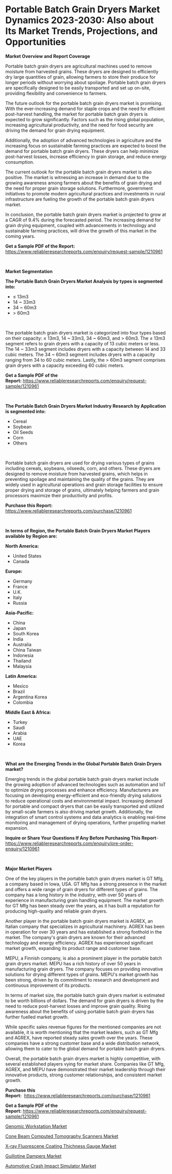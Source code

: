 <p><h1>Portable Batch Grain Dryers Market Dynamics 2023-2030: Also about Its Market Trends, Projections, and Opportunities</h1></p><p><strong>Market Overview and Report Coverage</strong></p>
<p><p>Portable batch grain dryers are agricultural machines used to remove moisture from harvested grains. These dryers are designed to efficiently dry large quantities of grain, allowing farmers to store their produce for longer periods without worrying about spoilage. Portable batch grain dryers are specifically designed to be easily transported and set up on-site, providing flexibility and convenience to farmers.</p><p>The future outlook for the portable batch grain dryers market is promising. With the ever-increasing demand for staple crops and the need for efficient post-harvest handling, the market for portable batch grain dryers is expected to grow significantly. Factors such as the rising global population, increasing agricultural productivity, and the need for food security are driving the demand for grain drying equipment.</p><p>Additionally, the adoption of advanced technologies in agriculture and the increasing focus on sustainable farming practices are expected to boost the demand for portable batch grain dryers. These dryers can help minimize post-harvest losses, increase efficiency in grain storage, and reduce energy consumption.</p><p>The current outlook for the portable batch grain dryers market is also positive. The market is witnessing an increase in demand due to the growing awareness among farmers about the benefits of grain drying and the need for proper grain storage solutions. Furthermore, government initiatives to promote modern agricultural practices and investments in rural infrastructure are fueling the growth of the portable batch grain dryers market.</p><p>In conclusion, the portable batch grain dryers market is projected to grow at a CAGR of 9.4% during the forecasted period. The increasing demand for grain drying equipment, coupled with advancements in technology and sustainable farming practices, will drive the growth of this market in the coming years.</p></p>
<p><strong>Get a Sample PDF of the Report:</strong> <a href="https://www.reliableresearchreports.com/enquiry/request-sample/1210961">https://www.reliableresearchreports.com/enquiry/request-sample/1210961</a></p>
<p>&nbsp;</p>
<p><strong>Market Segmentation</strong></p>
<p><strong>The Portable Batch Grain Dryers Market Analysis by types is segmented into:</strong></p>
<p><ul><li>≤ 13m3</li><li>14 ~ 33m3</li><li>34 ~ 60m3</li><li>> 60m3</li></ul></p>
<p>&nbsp;</p>
<p><p>The portable batch grain dryers market is categorized into four types based on their capacity: ≤ 13m3, 14 ~ 33m3, 34 ~ 60m3, and > 60m3. The ≤ 13m3 segment refers to grain dryers with a capacity of 13 cubic meters or less. The 14 ~ 33m3 segment includes dryers with a capacity between 14 and 33 cubic meters. The 34 ~ 60m3 segment includes dryers with a capacity ranging from 34 to 60 cubic meters. Lastly, the > 60m3 segment comprises grain dryers with a capacity exceeding 60 cubic meters.</p></p>
<p><strong>Get a Sample PDF of the Report:</strong>&nbsp;<a href="https://www.reliableresearchreports.com/enquiry/request-sample/1210961">https://www.reliableresearchreports.com/enquiry/request-sample/1210961</a></p>
<p>&nbsp;</p>
<p><strong>The Portable Batch Grain Dryers Market Industry Research by Application is segmented into:</strong></p>
<p><ul><li>Cereal</li><li>Soybean</li><li>Oil Seeds</li><li>Corn</li><li>Others</li></ul></p>
<p>&nbsp;</p>
<p><p>Portable batch grain dryers are used for drying various types of grains including cereals, soybeans, oilseeds, corn, and others. These dryers are designed to remove moisture from harvested grains, which helps in preventing spoilage and maintaining the quality of the grains. They are widely used in agricultural operations and grain storage facilities to ensure proper drying and storage of grains, ultimately helping farmers and grain processors maximize their productivity and profits.</p></p>
<p><strong>Purchase this Report:</strong>&nbsp; <a href="https://www.reliableresearchreports.com/purchase/1210961">https://www.reliableresearchreports.com/purchase/1210961</a></p>
<p>&nbsp;</p>
<p><strong>In terms of Region, the Portable Batch Grain Dryers Market Players available by Region are:</strong></p>
<p>
    <p> <strong> North America: </strong>
        <ul>
            <li>United States</li>
            <li>Canada</li>
        </ul>
        </p> 
    <p> <strong> Europe: </strong>
        <ul>
            <li>Germany</li>
            <li>France</li>
            <li>U.K.</li>
            <li>Italy</li>
            <li>Russia</li>
        </ul>
        </p> 
    <p> <strong> Asia-Pacific: </strong>
        <ul>
            <li>China</li>
            <li>Japan</li>
            <li>South Korea</li>
            <li>India</li>
            <li>Australia</li>
            <li>China Taiwan</li>
            <li>Indonesia</li>
            <li>Thailand</li>
            <li>Malaysia</li>
        </ul>
        </p> 
    <p> <strong> Latin America: </strong>
        <ul>
            <li>Mexico</li>
            <li>Brazil</li>
            <li>Argentina Korea</li>
            <li>Colombia</li>
        </ul>
        </p> 
    <p> <strong> Middle East & Africa: </strong>
        <ul>
            <li>Turkey</li>
            <li>Saudi</li>
            <li>Arabia</li>
            <li>UAE</li>
            <li>Korea</li>
        </ul>
    </p>
    </p>
<p>&nbsp;</p>
<p><strong>What are the Emerging Trends in the Global Portable Batch Grain Dryers market?</strong></p>
<p><p>Emerging trends in the global portable batch grain dryers market include the growing adoption of advanced technologies such as automation and IoT to optimize drying processes and enhance efficiency. Manufacturers are focusing on developing energy-efficient and eco-friendly drying solutions to reduce operational costs and environmental impact. Increasing demand for portable and compact dryers that can be easily transported and utilized by small-scale farmers is also driving market growth. Additionally, the integration of smart control systems and data analytics is enabling real-time monitoring and management of drying operations, further propelling market expansion.</p></p>
<p><strong>Inquire or Share Your Questions If Any Before Purchasing This Report</strong>- <a href="https://www.reliableresearchreports.com/enquiry/pre-order-enquiry/1210961">https://www.reliableresearchreports.com/enquiry/pre-order-enquiry/1210961</a></p>
<p>&nbsp;</p>
<p><strong>Major Market Players</strong></p>
<p><p>One of the key players in the portable batch grain dryers market is GT Mfg, a company based in Iowa, USA. GT Mfg has a strong presence in the market and offers a wide range of grain dryers for different types of grains. The company has a long history in the industry, with over 50 years of experience in manufacturing grain handling equipment. The market growth for GT Mfg has been steady over the years, as it has built a reputation for producing high-quality and reliable grain dryers.</p><p>Another player in the portable batch grain dryers market is AGREX, an Italian company that specializes in agricultural machinery. AGREX has been in operation for over 30 years and has established a strong foothold in the market. The company's grain dryers are known for their advanced technology and energy efficiency. AGREX has experienced significant market growth, expanding its product range and customer base.</p><p>MEPU, a Finnish company, is also a prominent player in the portable batch grain dryers market. MEPU has a rich history of over 50 years in manufacturing grain dryers. The company focuses on providing innovative solutions for drying different types of grains. MEPU's market growth has been strong, driven by its commitment to research and development and continuous improvement of its products.</p><p>In terms of market size, the portable batch grain dryers market is estimated to be worth billions of dollars. The demand for grain dryers is driven by the need to reduce post-harvest losses and improve grain quality. Rising awareness about the benefits of using portable batch grain dryers has further fuelled market growth.</p><p>While specific sales revenue figures for the mentioned companies are not available, it is worth mentioning that the market leaders, such as GT Mfg and AGREX, have reported steady sales growth over the years. These companies have a strong customer base and a wide distribution network, allowing them to cater to the global demand for portable batch grain dryers.</p><p>Overall, the portable batch grain dryers market is highly competitive, with several established players vying for market share. Companies like GT Mfg, AGREX, and MEPU have demonstrated their market leadership through their innovative products, strong customer relationships, and consistent market growth.</p></p>
<p><strong>Purchase this Report:</strong>&nbsp;&nbsp;<a href="https://www.reliableresearchreports.com/purchase/1210961">https://www.reliableresearchreports.com/purchase/1210961</a></p>
<p></p>
<p><strong>Get a Sample PDF of the Report:</strong>&nbsp;<a href="https://www.reliableresearchreports.com/enquiry/request-sample/1210961">https://www.reliableresearchreports.com/enquiry/request-sample/1210961</a></p>
<p><p><a href="https://github.com/melchekhinf/Market-Research-Report-List-1/blob/main/genomic-workstation-market.md">Genomic Workstation Market</a></p><p><a href="https://github.com/merzlyukov93/Market-Research-Report-List-1/blob/main/cone-beam-computed-tomography-scanners-market.md">Cone Beam Computed Tomography Scanners Market</a></p><p><a href="https://www.linkedin.com/pulse/x-ray-fluorescene-coating-thichness-gauge-market-size-share/">X-ray Fluorescene Coating Thichness Gauge Market</a></p><p><a href="https://medium.com/@bobbyrobinson56/guillotine-dampers-market-size-growth-forecast-2023-2030-6ee81da95cab">Guillotine Dampers Market</a></p><p><a href="https://www.linkedin.com/pulse/automotive-crash-impact-simulator-market-research-report/">Automotive Crash Impact Simulator Market</a></p></p>